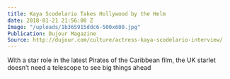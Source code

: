 ```yaml
---
title: Kaya Scodelario Takes Hollywood by the Helm
date: 2018-01-21 21:56:00 Z
Image: "/uploads/1b365915ddc6-500x600.jpg"
Publication: Dujour Magazine
Source: http://dujour.com/culture/actress-kaya-scodelario-interview/
---
```


With a star role in the latest Pirates of the Caribbean film, the UK starlet doesn’t need a telescope to see big things ahead
